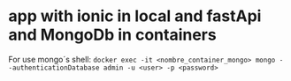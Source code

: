# app with ionic in local and fastApi and MongoDb in containers

For use mongo´s shell: `docker exec -it <nombre_container_mongo> mongo --authenticationDatabase admin -u <user> -p <password>`
